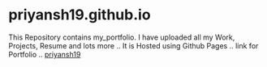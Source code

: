 # priyansh19.github.io
This Repository contains my_portfolio. I have uploaded all my Work, Projects, Resume and lots more ..
It is Hosted using Github Pages .. link for Portfolio .. [priyansh19](priyansh19.github.io)

